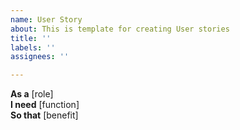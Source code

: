 ```yaml
---
name: User Story
about: This is template for creating User stories
title: ''
labels: ''
assignees: ''

---
```


**As a** [role]  
 **I need** [function]  
 **So that** [benefit]
